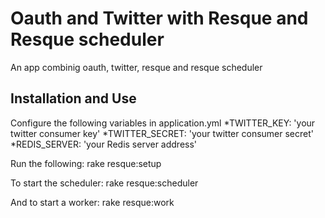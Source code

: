 Oauth and Twitter with Resque and Resque scheduler
===================================================
An app combinig oauth, twitter, resque and resque scheduler

Installation and Use
-----------------------------------------------------
Configure the following variables in application.yml
*TWITTER_KEY: 'your twitter consumer key'
*TWITTER_SECRET: 'your twitter consumer secret'
*REDIS_SERVER: 'your Redis server address'

Run the following:
  rake resque:setup

To start the scheduler:
  rake resque:scheduler

And to start a worker:
  rake resque:work
